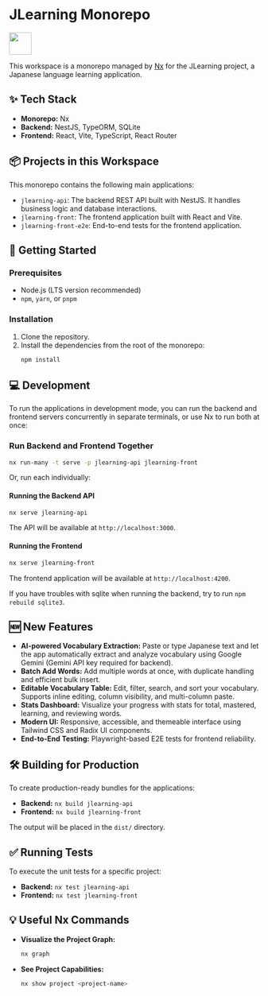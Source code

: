 # JLearning Monorepo

<a alt="Nx logo" href="https://nx.dev" target="_blank" rel="noreferrer"><img src="https://raw.githubusercontent.com/nrwl/nx/master/images/nx-logo.png" width="45"></a>

This workspace is a monorepo managed by [Nx](https://nx.dev) for the JLearning project, a Japanese language learning application.

## ✨ Tech Stack

- **Monorepo:** Nx
- **Backend:** NestJS, TypeORM, SQLite
- **Frontend:** React, Vite, TypeScript, React Router

## 📦 Projects in this Workspace

This monorepo contains the following main applications:

- `jlearning-api`: The backend REST API built with NestJS. It handles business logic and database interactions.
- `jlearning-front`: The frontend application built with React and Vite.
- `jlearning-front-e2e`: End-to-end tests for the frontend application.

## 🚀 Getting Started

### Prerequisites

- Node.js (LTS version recommended)
- `npm`, `yarn`, or `pnpm`

### Installation

1.  Clone the repository.
2.  Install the dependencies from the root of the monorepo:
    ```sh
    npm install
    ```

## 💻 Development

To run the applications in development mode, you can run the backend and frontend servers concurrently in separate terminals, or use Nx to run both at once:

### Run Backend and Frontend Together

```sh
nx run-many -t serve -p jlearning-api jlearning-front
```

Or, run each individually:

#### Running the Backend API

```sh
nx serve jlearning-api
```

The API will be available at `http://localhost:3000`.

#### Running the Frontend

```sh
nx serve jlearning-front
```

The frontend application will be available at `http://localhost:4200`.

If you have troubles with sqlite when running the backend, try to run `npm rebuild sqlite3`.

## 🆕 New Features

- **AI-powered Vocabulary Extraction:** Paste or type Japanese text and let the app automatically extract and analyze vocabulary using Google Gemini (Gemini API key required for backend).
- **Batch Add Words:** Add multiple words at once, with duplicate handling and efficient bulk insert.
- **Editable Vocabulary Table:** Edit, filter, search, and sort your vocabulary. Supports inline editing, column visibility, and multi-column paste.
- **Stats Dashboard:** Visualize your progress with stats for total, mastered, learning, and reviewing words.
- **Modern UI:** Responsive, accessible, and themeable interface using Tailwind CSS and Radix UI components.
- **End-to-End Testing:** Playwright-based E2E tests for frontend reliability.

## 🛠️ Building for Production

To create production-ready bundles for the applications:

- **Backend:** `nx build jlearning-api`
- **Frontend:** `nx build jlearning-front`

The output will be placed in the `dist/` directory.

## ✅ Running Tests

To execute the unit tests for a specific project:

- **Backend:** `nx test jlearning-api`
- **Frontend:** `nx test jlearning-front`

## 💡 Useful Nx Commands

- **Visualize the Project Graph:**
  ```sh
  nx graph
  ```
- **See Project Capabilities:**
  ```sh
  nx show project <project-name>
  ```

